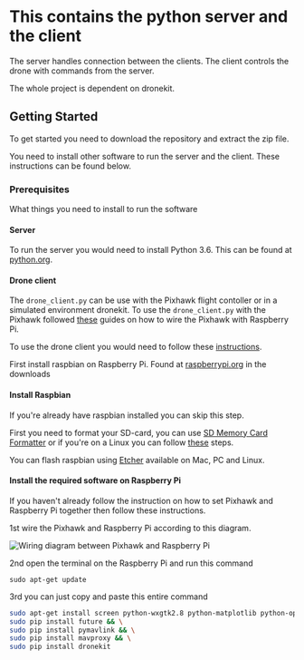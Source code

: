 # This contains the python server and the client

The server handles connection between the clients.
The client controls the drone with commands from the server.

The whole project is dependent on dronekit.

## Getting Started

To get started you need to download the repository and extract the zip file.

You need to install other software to run the server and the client. These instructions can be found below.

### Prerequisites

What things you need to install to run the software

#### Server
To run the server you would need to install Python 3.6. This can be found at [python.org](https://www.python.org/).

#### Drone client
The `drone_client.py` can be use with the Pixhawk flight contoller or in a simulated environment dronekit. 
To use the `drone_client.py` with the Pixhawk followed [these](http://ardupilot.org/dev/docs/raspberry-pi-via-mavlink.html) guides on how to wire the Pixhawk with Raspberry Pi.

To use the drone client you would need to follow these [instructions](https://github.com/KTheXIII/app-controlled-drone/tree/master/server_client#install-raspbian).

First install raspbian on Raspberry Pi. Found at [raspberrypi.org](https://www.raspberrypi.org/) in the downloads

#### Install Raspbian
If you're already have raspbian installed you can skip this step.

First you need to format your SD-card, you can use [SD Memory Card Formatter](https://www.sdcard.org/downloads/formatter_4/) or if you're on a Linux  you can follow [these](https://www.pcworld.com/article/3176712/linux/how-to-format-an-sd-card-in-linux.html) steps.  

You can flash raspbian using [Etcher](https://etcher.io/) available on Mac, PC and Linux.

#### Install the required software on Raspberry Pi
If you haven't already follow the instruction on how to set Pixhawk and Raspberry Pi together then follow these instructions.

1st wire the Pixhawk and Raspberry Pi according to this diagram.

![Wiring diagram between Pixhawk and Raspberry Pi](http://ardupilot.org/dev/_images/RaspberryPi_Pixhawk_wiring1.jpg)

2nd open the terminal on the Raspberry Pi and run this command

```
sudo apt-get update
```

3rd you can just copy and paste this entire command

```bash
sudo apt-get install screen python-wxgtk2.8 python-matplotlib python-opencv python-pip python-numpy python-dev libxml2-dev libxslt-dev && \
sudo pip install future && \
sudo pip install pymavlink && \
sudo pip install mavproxy && \
sudo pip install dronekit
```
